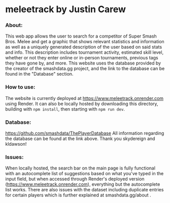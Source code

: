 # meleetrack by Justin Carew

### About:
This web app allows the user to search for a competitor of Super Smash Bros. Melee and get a graphic that shows relevant statistics and information as well as a uniquely generated description of the user based on said stats and info. This description includes tournament activity, estimated skill level, whether or not they enter online or in-person tournaments, previous tags they have gone by, and more. This website uses the database provided by the creator of the smashdata.gg project, and the link to the database can be found in the "Database" section.

### How to use:
The website is currently deployed at https://www.meleetrack.onrender.com using Render. It can also be locally hosted by downloading this directory, building with ```npm install```, then starting with ```npm run dev```.

### Database:
https://github.com/smashdata/ThePlayerDatabase
All information regarding the database can be found at the link above. Thank you skydereign and kldawson!

### Issues:
When locally hosted, the search bar on the main page is fully functional with an autocomplete list of suggestions based on what you've typed in the input field, but when accessed through Render's deployed version (https://www.meleetrack.onrender.com), everything but the autocomplete list works. There are also issues with the dataset including duplicate entries for certain players which is further explained at smashdata.gg/about .
